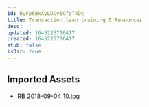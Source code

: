 ```yaml
---
id: byFp6BxXyLDCviCfpT4Dc
title: Transaction_lean_training 5 Resources
desc: ''
updated: 1645225706417
created: 1645225706417
stub: false
isDir: true
---
```

## Imported Assets
- [RB 2018-09-04 10.jpg](/assets/rb-2018-09-04-10-x4qF7zVVVZ1t.jpg)
